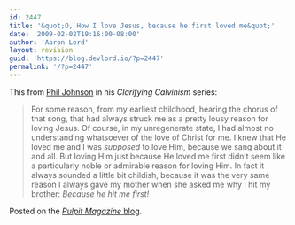 ```yaml
---
id: 2447
title: '&quot;O, How I love Jesus, because he first loved me&quot;'
date: '2009-02-02T19:16:00-08:00'
author: 'Aaron Lord'
layout: revision
guid: 'https://blog.devlord.io/?p=2447'
permalink: '/?p=2447'
---
```


This from <a href="http://www.sfpulpit.com/2009/01/16/clarifying-calvinism-part-5/">Phil Johnson</a> in his <span class="Apple-style-span" style="font-style:italic;">Clarifying Calvinism</span> series:<div><blockquote>For some reason, from my earliest childhood, hearing the chorus of that song, that had always struck me as a pretty lousy reason for loving Jesus. Of course, in my unregenerate state, I had almost no understanding whatsoever of the love of Christ for me. I knew that He loved me and I was <em>supposed</em> to love Him, because we sang about it and all. But loving Him just because He loved me first didn’t seem like a particularly noble or admirable reason for loving Him. In fact it always sounded a little bit childish, because it was the very same reason I always gave my mother when she asked me why I hit my brother: <em>Because he hit me first!</em></blockquote></div><div>Posted on the <span class="Apple-style-span" style="font-style:italic;"><a href="http://www.sfpulpit.com/2009/01/16/clarifying-calvinism-part-5/">Pulpit Magazine</a></span><a href="http://www.sfpulpit.com/2009/01/16/clarifying-calvinism-part-5/"> blog</a>.<br /></div><div class="blogger-post-footer"></div>